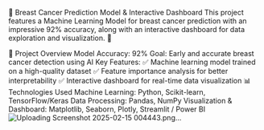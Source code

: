 🏥 Breast Cancer Prediction Model & Interactive Dashboard
This project features a Machine Learning Model for breast cancer prediction with an impressive 92% accuracy, along with an interactive dashboard for data exploration and visualization. 🚀

🔬 Project Overview
Model Accuracy: 92%
Goal: Early and accurate breast cancer detection using AI
Key Features:
✅ Machine learning model trained on a high-quality dataset
✅ Feature importance analysis for better interpretability
✅ Interactive dashboard for real-time data visualization
📊 Technologies Used
Machine Learning: Python, Scikit-learn, TensorFlow/Keras
Data Processing: Pandas, NumPy
Visualization & Dashboard: Matplotlib, Seaborn, Plotly, Streamlit / Power BI
![Uploading Screenshot 2025-02-15 004443.png…]()
